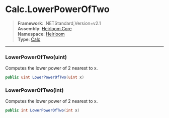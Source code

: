 # Calc.LowerPowerOfTwo

> **Framework**: .NETStandard,Version=v2.1  
> **Assembly**: [Heirloom.Core][0]  
> **Namespace**: [Heirloom][0]  
> **Type**: [Calc][1]  

--------------------------------------------------------------------------------

### LowerPowerOfTwo(uint)

Computes the lower power of 2 nearest to x.

```cs
public uint LowerPowerOfTwo(uint x)
```

### LowerPowerOfTwo(int)

Computes the lower power of 2 nearest to x.

```cs
public int LowerPowerOfTwo(int x)
```

[0]: ../Heirloom.Core.md
[1]: Heirloom.Calc.md
